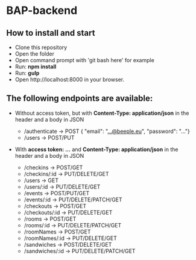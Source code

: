 # BAP-backend

## How to install and start
* Clone this repository 
* Open the folder
* Open command prompt with 'git bash here' for example
* Run: **npm install**
* Run: **gulp**
* Open http://localhost:8000 in your browser.

## The following endpoints are available:
* Without access token, but with **Content-Type: application/json** in the header and a body in JSON
	* /authenticate -> POST { "email": "...@beeple.eu", "password": "..."}
	* /users -> POST/PUT 

* With **access token: ...** and **Content-Type: application/json** in the header and a body in JSON 
	* /checkins -> POST/GET
	* /checkins/:id -> PUT/DELETE/GET
	* /users -> GET
	* /users/:id -> PUT/DELETE/GET
	* /events -> POST/PUT/GET
	* /events/:id -> PUT/DELETE/PATCH/GET
	* /checkouts -> POST/GET
	* /checkouts/:id ->  PUT/DELETE/GET
	* /rooms -> POST/GET
	* /rooms/:id -> PUT/DELETE/PATCH/GET
	* /roomNames -> POST/GET
	* /roomNames/:id -> PUT/DELETE/GET
	* /sandwiches -> POST/DELETE/GET
	* /sandwiches/:id -> PUT/DELETE/PATCH/GET
	
